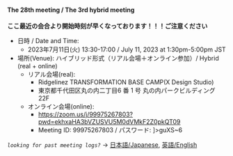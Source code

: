 #### The 28th meeting / The 3rd hybrid meeting
**ここ最近の会合より開始時刻が早くなっております！！！ご注意ください**  

- 日時 / Date and Time:
  - 2023年7月11日(火) 13:30-17:00 /  July 11, 2023 at 1:30pm-5:00pm JST
- 場所(Venue): ハイブリッド形式（リアル会場＋オンライン参加）/ Hybrid (real + online)
  - リアル会場(real):
    - Ridgelinez TRANSFORMATION BASE CAMP(X Design Studio)
    - 東京都千代田区丸の内二丁目6 番 1 号 丸の内パークビルディング 22F
  - オンライン会場(online):
    - https://zoom.us/j/99975267803?pwd=ekhxaHA3bVZUSVU5M0dVMkF2Z0pkQT09
    - Meeting ID: 99975267803 / パスワード: ]>guXS~6


*`looking for past meeting logs?`* → [日本語/Japanese](https://openchain-project.github.io/OpenChain-JWG/meeting-minutes.html), [英語/English](https://openchain-project.github.io/OpenChain-JWG/meeting-minutes_en.html)  
